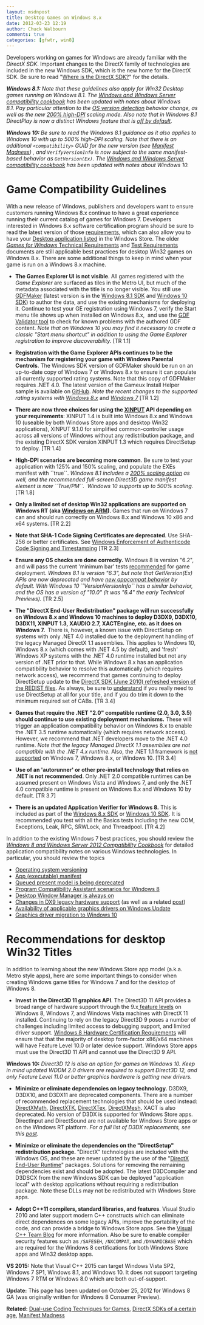 ```yaml
---
layout: msdnpost
title: Desktop Games on Windows 8.x
date: 2012-03-23 12:19
author: Chuck Walbourn
comments: true
categories: [gfwtr, win8]
---
```

Developers working on games for Windows are already familiar with the <em>DirectX SDK</em>. Important changes to the DirectX family of technologies are included in the new Windows SDK, which is the new home for the DirectX SDK. Be sure to read "<a href="https://aka.ms/dxsdk">Where is the DirectX SDK?</a>" for the details.
<!--more-->

<em><strong>Windows 8.1: </strong>Note that these guidelines also apply for Win32 Desktop games running on Windows 8.1. The <a href="https://docs.microsoft.com/en-us/windows/desktop/w8cookbook/windows-8-and-windows-server-8-compatibility-cookbook-portal">Windows and Windows Server compatibility cookbook</a> has been updated with notes about Windows 8.1. Pay particular attention to the <a href="https://docs.microsoft.com/en-us/windows/desktop/w8cookbook/operating-system-version-changes-in-windows-8-1">OS version detection</a> behavior change, as well as the new <a href="https://docs.microsoft.com/en-us/windows/desktop/w8cookbook/high-dpi-for-desktop-apps-in-windows-8-1">200% high-DPI</a> scaling mode. Also note that in Windows 8.1 DirectPlay is now a distinct Windows feature that is <a href="https://docs.microsoft.com/en-us/windows/desktop/w8cookbook/windows-components-installed-on-demand">off by default</a>.</em>

<em><strong>Windows 10: </strong>Be sure to read the Windows 8.1 guidance as it also applies to Windows 10 with up to 500% high-DPI scaling. Note that there is an additional ``<compatibility>`` GUID for the new version (see <a href="https://walbourn.github.io/manifest-madness/">Manifest Madness</a>) , and <code>VerifyVersionInfo</code> is now subject to the same manifest-based behavior as <code>GetVersion(Ex)</code>. The <a href="https://docs.microsoft.com/en-us/windows/desktop/w8cookbook/windows-8-and-windows-server-8-compatibility-cookbook-portal"><em>Windows and Windows Server compatibility cookbook</em></a><em> has been updated with notes about Windows 10.</em></em>

<h1><strong>Game Compatibility Guidelines</strong></h1>

With a new release of Windows, publishers and developers want to ensure customers running Windows 8.x continue to have a great experience running their current catalog of games for Windows 7. Developers interested in Windows 8.x software certification program should be sure to read the latest version of those <a href="http://go.microsoft.com/fwlink/p/?LinkID=237298">requirements</a>, which can also allow you to have your <a href="">Desktop application listed</a> in the Windows Store. The older <a href="https://docs.microsoft.com/en-us/windows/desktop/DxTechArts/games-for-windows-technical-requirements-1-1-0006"><em>Games for Windows</em> Technical Requirements</a> and <a href="https://docs.microsoft.com/en-us/windows/desktop/DxTechArts/games-for-windows-test-requirements-1-0-0006">Test Requirements</a> documents are still applicable best practices for desktop Win32 games on Windows 8.x. There are some additional things to keep in mind when your game is run on a Windows 8.x machine.

<ul>
 	<li><strong>The Games Explorer UI is not visible</strong>. All games registered with the <em>Game Explorer</em> are surfaced as tiles in the Metro UI, but much of the metadata associated with the title is no longer visible. You still use <a href="https://walbourn.github.io/windows-8-release-preview-and-gdfs/">GDFMaker</a> (latest version is in the <a href="http://go.microsoft.com/fwlink/?LinkID=323507">Windows 8.1 SDK</a> and <a href="https://developer.microsoft.com/en-US/windows/downloads/windows-10-sdk">Windows 10 SDK</a>) to author the data, and use the existing mechanisms for deploying it. Continue to test your GE registration using Windows 7, verify the Start menu tile shows up when installed on Windows 8.x,  and use the <a href="https://github.com/walbourn/directx-sdk-samples/tree/main/GDFTrace">GDF Validator tool</a> to check for known problems with the authored GDF content. <em>Note that on Windows 10 you may find it necessary to create a classic "Start menu shortcut" in addition to using the Game Explorer registration to improve discoverability.</em> [TR 1.1]</li>
</ul>

<ul>
 	<li><strong>Registration with the Game Explorer APIs continues to be the mechanism for registering your game with Windows Parental Controls</strong>. The Windows SDK version of GDFMaker should be run on an up-to-date copy of Windows 7 or Windows 8.x to ensure it can populate all currently supported rating systems. Note that this copy of GDFMaker requires .NET 4.0. The latest version of the Gameux Install Helper sample is available on <a href="https://github.com/walbourn/directx-sdk-samples/tree/main/InstallHelpers/GameuxInstallHelper">GitHub</a>. <em>Note the recent changes to the supported rating systems with <a href="https://walbourn.github.io/windows-8-release-preview-and-gdfs/">Windows 8.x</a> </em>and <em><a href="http://support.microsoft.com/kb/2773072">Windows 7</a> </em>[TR 1.2]</li>
</ul>

<ul>
 	<li><strong>There are now three choices for using the </strong><a href="https://walbourn.github.io/xinput-and-windows-8/"><strong>XINPUT</strong></a><strong> API depending on your requirements</strong>: XINPUT 1.4 is built into Windows 8.x and Windows 10 (useable by both Windows Store apps and desktop Win32 applications), XINPUT 9.1.0 for simplified common-controller usage across all versions of Windows without any redistribution package, and the existing DirectX SDK version XINPUT 1.3 which requires DirectSetup to deploy. [TR 1.4]</li>
</ul>

<ul>
 	<li><strong>High-DPI scenarios are becoming more common</strong>. Be sure to test your application with 125% and 150% scaling, and populate the EXEs manifest with ``<dpiAware>true</dpiAware>``. <em>Windows 8.1 includes a <a href="http://go.microsoft.com/fwlink/p/?LinkID=307061">200% scaling option</a> as well, and the recommended full-screen Direct3D game manifest element is now ``<dpiAware>True/PM</dpiAware>``.  Windows 10 supports up to 500% scaling. </em>[TR 1.8]</li>
</ul>

<ul>
 	<li><strong>Only a limited set of desktop Win32 applications are supported on Windows RT (aka <a href="https://channel9.msdn.com/posts/Building-Windows-for-the-ARM-processor-architecture">Windows on ARM</a>). </strong>Games that run on Windows 7 can and should run correctly on Windows 8.x and Windows 10 x86 and x64 systems. [TR 2.2]</li>
</ul>

<ul>
 	<li><strong>Note that SHA-1 Code Signing Certificates are deprecated</strong>. Use SHA-256 or better certificates. See <a href="https://aka.ms/sha1">Windows Enforcement of Authenticode Code Signing and Timestamping</a> [TR 2.3]</li>
</ul>

<ul>
 	<li><strong>Ensure any OS checks are done correctly.</strong> Windows 8 is version "6.2", and will pass the current 'minimum bar' tests <a href="https://walbourn.github.io/whats-in-a-version-number/">recommended</a> for game deployment. <em>Windows 8.1 is version "6.3", but note that GetVersion(Ex) APIs are now deprecated and have <a href="https://docs.microsoft.com/en-us/windows/desktop/w8cookbook/operating-system-version-changes-in-windows-8-1">new appcompat behavior</a> by default. With Windows 10 ``VersionVersionInfo`` has a similar behavior, and the OS has a version of "10.0" (it was "6.4" the early Technical Previews).</em> [TR 2.5]</li>
</ul>

<ul>
 	<li><strong>The "DirectX End-User Redistribution" package will run successfully on Windows 8.x and Windows 10 machines to deploy D3DX9, D3DX10, D3DX11, XINPUT 1.3, XAUDIO 2.7, XACTEngine, etc. as it does on Windows 7. </strong> There is, however, a known issue with DirectSetup on systems with only .NET 4.0 installed due to the deployment handling of the legacy Managed DirectX 1.1 assemblies. This applies to Windows 10, Windows 8.x (which comes with .NET 4.5 by default), and 'fresh' Windows XP systems with the .NET 4.0 runtime installed but not any version of .NET prior to that. While Windows 8.x has an application compatibility behavior to resolve this automatically (which requires network access), we recommend that games continuing to deploy DirectSetup update to the <a href="https://walbourn.github.io/dxsetup-update/">DirectX SDK (June 2010) refreshed version of the REDIST files</a>. As always, be sure to <a href="https://walbourn.github.io/not-so-direct-setup/">understand</a> if you really need to use DirectSetup at all for your title, and if you do trim it down to the minimum required set of CABs. [TR 3.4]</li>
</ul>

<ul>
 	<li><strong>Games that require the .NET "2.0" compatible runtime (2.0, 3.0, 3.5) should continue to use existing deployment mechanisms.</strong> These will trigger an application compatibility behavior on Windows 8.x to enable the .NET 3.5 runtime automatically (which requires network access). However, we recommend that .NET developers move to the .NET 4.0 runtime. <em>Note that the legacy Managed DirectX 1.1 assemblies are not compatible with the .NET 4.x runtime. </em>Also, the .NET 1.1 framework is <a href="http://support.microsoft.com/kb/2489698">not supported</a> on Windows 7, Windows 8.x, or Windows 10. [TR 3.4]</li>
</ul>

<ul>
 	<li><strong>Use of an 'autorunner' or other pre-install technology that relies on .NET is not recommended</strong>. Only .NET 2.0 compatible runtimes can be assumed present on Windows Vista and Windows 7, and only the .NET 4.0 compatible runtime is present on Windows 8.x and Windows 10 by default. [TR 3.7]</li>
</ul>

<ul>
 	<li><strong>There is an updated Application Verifier for Windows 8.</strong> This is included as part of the <a href="http://dev.windows.com/en-us/develop/downloads">Windows 8.x SDK</a> or <a href="https://developer.microsoft.com/en-US/windows/downloads/windows-10-sdk">Windows 10 SDK</a>. It is recommended you test with all the Basics tests including the new COM, Exceptions, Leak, RPC, SRWLock, and Threadpool. [TR 4.2]</li>
</ul>

In addition to the existing Windows 7 best practices, you should review the <a href="https://docs.microsoft.com/en-us/windows/desktop/w8cookbook/windows-8-and-windows-server-8-compatibility-cookbook-portal"><em>Windows 8 and Windows Server 2012 Compatibility Cookbook</em></a> for detailed application compatibility notes on various Windows technologies. In particular, you should review the topics

<ul>
 	<li><a href="https://docs.microsoft.com/en-us/windows/desktop/w8cookbook/operating-system-version-changes-in-windows-8-1">Operating system versioning</a></li>
 	<li><a href="https://docs.microsoft.com/en-us/windows/desktop/w8cookbook/application--executable--manifest">App (executable) manifest</a></li>
 	<li><a href="https://docs.microsoft.com/en-us/windows/desktop/w8cookbook/queued-present-model-is-being-deprecated">Queued present model is being deprecated</a></li>
 	<li><a href="https://docs.microsoft.com/en-us/windows/desktop/w8cookbook/pca-scenarios-for-windows-8">Program Compatibility Assistant scenarios for Windows 8</a></li>
 	<li><a href="https://docs.microsoft.com/en-us/windows/desktop/w8cookbook/desktop-window-manager-is-always-on">Desktop Window Manager is always on</a></li>
 	<li><a href="https://docs.microsoft.com/en-us/windows/desktop/w8cookbook/changes-in-dx9-legacy-hardware-support">Changes in DX9 legacy hardware support</a> (as well as a related <a href="https://walbourn.github.io/anatomy-of-direct3d-11-create-device/">post</a>)</li>
 	<li><a href="https://docs.microsoft.com/en-us/windows/desktop/w8cookbook/availability-of-applicable-graphics-drivers-on-windows-update">Availability of applicable graphics drivers on Windows Update</a></li>
 	<li><a href="https://docs.microsoft.com/en-us/windows/desktop/w8cookbook/graphics-driver-migration-to-windows-10">Graphics driver migration to Windows 10</a></li>
</ul>

<h1>Recommendations for desktop Win32 Titles</h1>

In addition to learning about the new Windows Store app model (a.k.a. Metro style apps), here are some important things to consider when creating Windows game titles for Windows 7 and for the desktop of Windows 8.

<ul>
 	<li><strong>Invest in the Direct3D 11 graphics API</strong>. The Direct3D 11 API provides a broad range of hardware support through the 9.x<a href="https://walbourn.github.io/direct3d-feature-levels/"> feature levels</a> on Windows 8, Windows 7, and Windows Vista machines with DirectX 11 installed. Continuing to rely on the legacy Direct3D 9 poses a number of challenges including limited access to debugging support, and limited driver support. <a href="https://docs.microsoft.com/en-us/previous-versions/windows/hardware/cert-program/">Windows 8 Hardware Certification Requirements</a> will ensure that that the majority of desktop form-factor x86/x64 machines will have Feature Level 10.0 or later device support. Windows Store apps must use the Direct3D 11 API and cannot use the Direct3D 9 API.</li>
</ul>

<strong>Windows 10:</strong> <em>Direct3D 12 is also an option for games on Windows 10. Keep in mind updated WDDM 2.0 drivers are required to support Direct3D 12, and only Feature Level 11.0 or better graphics hardware is getting new drivers.</em>

<ul>
 	<li><strong>Minimize or eliminate dependencies on legacy technology.</strong> D3DX9, D3DX10, and D3DX11 are deprecated components. There are a number of recommended replacement technologies that should be used instead: <a href="https://walbourn.github.io/introducing-directxmath/">DirectXMath</a>, <a href="http://go.microsoft.com/fwlink/?LinkId=248929">DirectXTK</a>, <a href="http://go.microsoft.com/fwlink/?LinkId=248926">DirectXTex</a>, <a href="https://walbourn.github.io/directxmesh/">DirectXMesh</a>. XACT is also deprecated. No version of D3DX is supported for Windows Store apps. DirectInput and DirectSound are not available for Windows Store apps or on the Windows RT platform. <em>For a full list of D3DX replacements, see this <a href="https://walbourn.github.io/living-without-d3dx/">post</a>.</em></li>
</ul>

<ul>
 	<li><strong>Minimize or eliminate the dependencies on the "DirectSetup" redistribution package. </strong>"DirectX" technologies are included with the Windows OS, and these are never updated by the use of the "<a href="https://walbourn.github.io/not-so-direct-setup/">DirectX End-User Runtime</a>" packages. Solutions for removing the remaining dependencies exist and should be adopted. The latest D3DCompiler and D3DSCX from the new Windows SDK can be deployed "application local" with desktop applications without requiring a redistribution package. Note these DLLs may not be redistributed with Windows Store apps.</li>
</ul>

<ul>
 	<li><strong>Adopt C++11 compilers, standard libraries, and features</strong>. Visual Studio 2010 and later support modern C++ constructs which can eliminate direct dependences on some legacy APIs, improve the portability of the code, and can provide a bridge to Windows Store apps. See the <a href="https://devblogs.microsoft.com/cppblog/c11-features-in-visual-c-11/">Visual C++ Team Blog</a> for more information. Also be sure to enable compiler security features such as <code>/SAFESEH</code>, <code>/NXCOMPAT</code>, and <code>/DYNAMICBASE</code> which are required for the Windows 8 certifications for both Windows Store apps and Win32 desktop apps.</li>
</ul>

<strong>VS 2015:</strong> Note that Visual C++ 2015 can target Windows Vista SP2, Windows 7 SP1, Windows 8.1, and Windows 10. It does not support targeting Windows 7 RTM or Windows 8.0 which are both out-of-support.

<strong>Update:</strong> This page has been updated on October 25, 2012 for Windows 8 GA (was originally written for Windows 8 Consumer Preview).

<strong>Related:</strong> <a href="https://walbourn.github.io/dual-use-coding-techniques-for-games-part-1/">Dual-use Coding Techniques for Games</a>, <a href="https://walbourn.github.io/directx-sdks-of-a-certain-age/">DirectX SDKs of a certain age</a>, <a href="https://walbourn.github.io/manifest-madness/">Manifest Madness</a>
